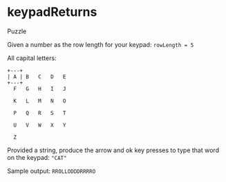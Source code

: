 # keypadReturns
Puzzle

Given a number as the row length for your keypad:
`rowLength = 5`

All capital letters:
```
+---+
| A | B   C   D   E
+---+
  F   G   H   I   J

  K   L   M   N   O

  P   Q   R   S   T

  U   V   W   X   Y

  Z

```

Provided a string, produce the arrow and ok key presses to type that word on the keypad:
`"CAT"`

Sample output:
`RROLLODDDRRRRO`